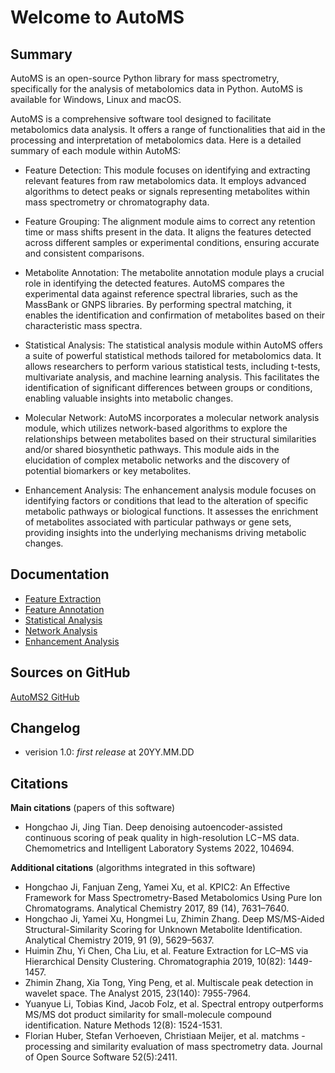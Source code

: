 # Welcome to AutoMS

## Summary

AutoMS is an open-source Python library for mass spectrometry, specifically for 
the analysis of metabolomics data in Python. AutoMS is available for Windows, Linux and macOS.

AutoMS is a comprehensive software tool designed to facilitate metabolomics data analysis. 
It offers a range of functionalities that aid in the processing and interpretation of metabolomics 
data. Here is a detailed summary of each module within AutoMS:

- Feature Detection:
This module focuses on identifying and extracting relevant features from raw metabolomics data. 
It employs advanced algorithms to detect peaks or signals representing metabolites within mass 
spectrometry or chromatography data.

- Feature Grouping:
The alignment module aims to correct any retention time or mass shifts present in the data. 
It aligns the features detected across different samples or experimental conditions, ensuring 
accurate and consistent comparisons.

- Metabolite Annotation:
The metabolite annotation module plays a crucial role in identifying the detected features. 
AutoMS compares the experimental data against reference spectral libraries, such as the MassBank or GNPS libraries. 
By performing spectral matching, it enables the identification and confirmation of metabolites based 
on their characteristic mass spectra.

- Statistical Analysis:
The statistical analysis module within AutoMS offers a suite of powerful statistical methods 
tailored for metabolomics data. It allows researchers to perform various statistical tests, 
including t-tests, multivariate analysis, and machine learning analysis. This facilitates the 
identification of significant differences between groups or conditions, enabling valuable 
insights into metabolic changes.

- Molecular Network:
AutoMS incorporates a molecular network analysis module, which utilizes network-based algorithms 
to explore the relationships between metabolites based on their structural similarities and/or 
shared biosynthetic pathways. This module aids in the elucidation of complex metabolic networks 
and the discovery of potential biomarkers or key metabolites.

- Enhancement Analysis:
The enhancement analysis module focuses on identifying factors or conditions that lead to the 
alteration of specific metabolic pathways or biological functions. It assesses the enrichment 
of metabolites associated with particular pathways or gene sets, providing insights into the 
underlying mechanisms driving metabolic changes.


## Documentation

- [Feature Extraction]()
- [Feature Annotation]()
- [Statistical Analysis]()
- [Network Analysis]()
- [Enhancement Analysis]()


## Sources on GitHub
[AutoMS2 GitHub](https://github.com/hcji/AutoMS2)

## Changelog

- verision 1.0: *first release* at 20YY.MM.DD

## Citations
**Main citations** (papers of this software)

- Hongchao Ji, Jing Tian. Deep denoising autoencoder-assisted continuous scoring of peak quality in high-resolution LC−MS data. Chemometrics and Intelligent Laboratory Systems 2022, 104694.

**Additional citations** (algorithms integrated in this software)

- Hongchao Ji, Fanjuan Zeng, Yamei Xu, et al. KPIC2: An Effective Framework for Mass Spectrometry-Based Metabolomics Using Pure Ion Chromatograms. Analytical Chemistry 2017, 89 (14), 7631–7640. 
- Hongchao Ji, Yamei Xu, Hongmei Lu, Zhimin Zhang. Deep MS/MS-Aided Structural-Similarity Scoring for Unknown Metabolite Identification. Analytical Chemistry 2019, 91 (9), 5629–5637.
- Huimin Zhu, Yi Chen, Cha Liu, et al. Feature Extraction for LC–MS via Hierarchical Density Clustering. Chromatographia 2019, 10(82): 1449-1457.
- Zhimin Zhang, Xia Tong, Ying Peng, et al. Multiscale peak detection in wavelet space. The Analyst 2015, 23(140): 7955-7964.
- Yuanyue Li, Tobias Kind, Jacob Folz, et al. Spectral entropy outperforms MS/MS dot product similarity for small-molecule compound identification. Nature Methods 12(8): 1524-1531.
- Florian Huber, Stefan Verhoeven, Christiaan Meijer, et al. matchms - processing and similarity evaluation of mass spectrometry data. Journal of Open Source Software 52(5):2411.
